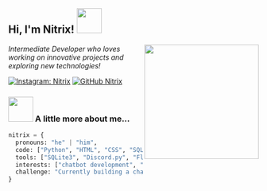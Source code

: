 <h2> Hi, I'm Nitrix! <img src="https://media.giphy.com/media/mGcNjsfWAjY5AEZNw6/giphy.gif" width="50"></h2>
<img align='right' src="https://media.giphy.com/media/ieyl9zmCjO4b4t6qoY/giphy.gif" width="230">
<p><em>Intermediate Developer who loves working on innovative projects and exploring new technologies!</em></p>

[![Instagram: Nitrix](https://img.shields.io/badge/-Instagram-%23E4405F?style=flat-square&logo=instagram&logoColor=white)](https://www.instagram.com/your_instagram_handle/)
[![GitHub Nitrix](https://img.shields.io/github/followers/your_github_username?label=follow&style=social)](https://github.com/your_github_username)

### <img src="https://media.giphy.com/media/VgCDAzcKvsR6OM0uWg/giphy.gif" width="50"> A little more about me...  

```python
nitrix = {
  pronouns: "he" | "him",
  code: ["Python", "HTML", "CSS", "SQL"],
  tools: ["SQLite3", "Discord.py", "Flask"],
  interests: ["chatbot development", "backend systems", "database management"],
  challenge: "Currently building a chatbot with advanced features and working on my SQL skills"
}
```
